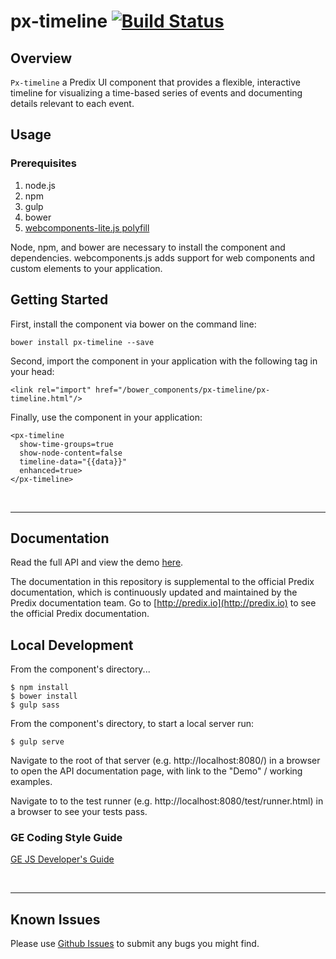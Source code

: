 # px-timeline [![Build Status](https://travis-ci.org/PredixDev/px-timeline.svg?branch=master)](https://travis-ci.org/PredixDev/px-timeline)

## Overview

`Px-timeline` a Predix UI component that provides a flexible, interactive timeline for visualizing a time-based series of events and documenting details relevant to each event.

## Usage

### Prerequisites
1. node.js
2. npm
3. gulp
3. bower
4. [webcomponents-lite.js polyfill](https://github.com/webcomponents/webcomponentsjs)

Node, npm, and bower are necessary to install the component and dependencies. webcomponents.js adds support for web components and custom elements to your application.

## Getting Started

First, install the component via bower on the command line:

```
bower install px-timeline --save
```

Second, import the component in your application with the following tag in your head:

```
<link rel="import" href="/bower_components/px-timeline/px-timeline.html"/>
```

Finally, use the component in your application:

```
<px-timeline
  show-time-groups=true
  show-node-content=false
  timeline-data="{{data}}"
  enhanced=true>
</px-timeline>

```

<br />
<hr />

## Documentation

Read the full API and view the demo [here](https://predixdev.github.io/px-timeline).

The documentation in this repository is supplemental to the official Predix documentation, which is continuously updated and maintained by the Predix documentation team. Go to [http://predix.io](http://predix.io)  to see the official Predix documentation.


## Local Development

From the component's directory...

```
$ npm install
$ bower install
$ gulp sass
```

From the component's directory, to start a local server run:

```
$ gulp serve
```

Navigate to the root of that server (e.g. http://localhost:8080/) in a browser to open the API documentation page, with link to the "Demo" / working examples.

Navigate to to the test runner (e.g. http://localhost:8080/test/runner.html) in a browser to see your tests pass.

### GE Coding Style Guide
[GE JS Developer's Guide](https://github.com/GeneralElectric/javascript)

<br />
<hr />

## Known Issues

Please use [Github Issues](https://github.com/PredixDev/px-timeline/issues) to submit any bugs you might find.
